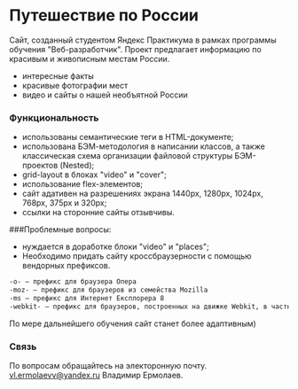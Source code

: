 # Путешествие по России
Сайт, созданный студентом Яндекс Практикума в рамках программы обучения "Веб-разработчик".  Проект предлагает информацию по красивым и живописным местам России.

- интересные факты
- красивые фотографии мест
- видео и сайты о нашей необъятной России

### Функциональность

- использованы семантические теги в HTML-документе;
- использована БЭМ-методология в написании классов, а также классическая схема организации файловой структуры БЭМ-проектов (Nested);
- grid-layout в блоках "video" и "cover";
- использование flex-элементов;
- сайт адативен на разрешениях экрана 1440px, 1280px, 1024px, 768px, 375px и 320px;
- ссылки на сторонние сайты отзывчивы.

###Проблемные вопросы:
- нуждается в доработке блоки "video" и "places";
- Необходимо придать сайту кроссбраузерности с помощью вендорных префиксов.

```sh
-o- — префикс для браузера Опера
-moz- — префикс для браузеров из семейства Mozilla
-ms — префикс для Интернет Експлорера 8
-webkit- — префикс для браузеров, построенных на движке Webkit, в частности Safari и Chrome
```
По мере дальнейшего обучения сайт станет более адаптивным)

### Связь

 По вопросам обращайтесь на электоронную почту.
vl.ermolaevv@yandex.ru Владимир Ермолаев.
